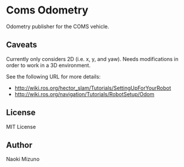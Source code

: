 # Coms Odometry

Odometry publisher for the COMS vehicle.

## Caveats

Currently only considers 2D (i.e. x, y, and yaw). Needs modifications in order
to work in a 3D environment.

See the following URL for more details:

- http://wiki.ros.org/hector_slam/Tutorials/SettingUpForYourRobot
- http://wiki.ros.org/navigation/Tutorials/RobotSetup/Odom

## License

MIT License

## Author

Naoki Mizuno
